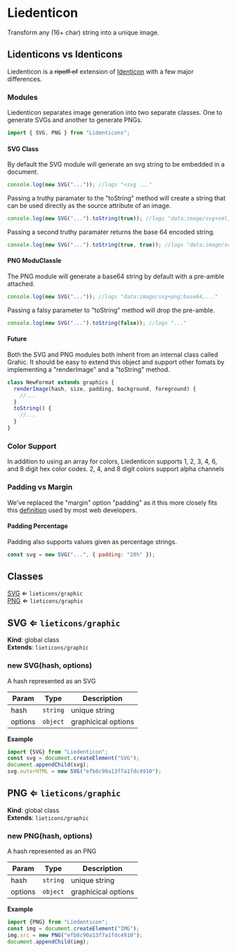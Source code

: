 # Liedenticon

Transform any (16+ char) string into a unique image.

## Lidenticons vs Identicons

Liedenticon is a ~~ripoff of~~ extension of [Identicon](https://github.com/stewartlord/identicon.js/tree/master) with a few major differences.

### Modules

Liedenticon separates image generation into two separate classes. One to generate SVGs and another to generate PNGs.

```javascript
import { SVG, PNG } from "Lidenticons";
```

#### SVG Class

By default the SVG module will generate an svg string to be embedded in a document.

```javascript
console.log(new SVG("...")); //logs "<svg ..."
```

Passing a truthy paramater to the "toString" method will create a string that can be used
directly as the source attribute of an image.

```javascript
console.log(new SVG("...").toString(true)); //logs "data:image/svg+xml;utf8,<svg ..."
```

Passing a second truthy paramater returns the base 64 encoded string.

```javascript
console.log(new SVG("...").toString(true, true)); //logs "data:image/svg+xml;base64,..."
```

#### PNG ModuClassle

The PNG module will generate a base64 string by default with a pre-amble attached.

```javascript
console.log(new SVG("...")); //logs "data:image/svg+png;base64,..."
```

Passing a falsy parameter to "toString" method will drop the pre-amble.

```javascript
console.log(new SVG("...").toString(false)); //logs "..."
```

#### Future

Both the SVG and PNG modules both inherit from an internal class called Grahic.
It should be easy to extend this object and support other fomats by implementing
a "renderImage" and a "toString" method.

```javascript
class NewFormat extends graphics {
  renderImage(hash, size, padding, background, foreground) {
    //...
  }
  toString() {
    //...
  }
}
```

### Color Support

In addition to using an array for colors, Liedenticon supports 1, 2, 3, 4, 6, and 8 digit hex color codes.
2, 4, and 8 digit colors support alpha channels

### Padding vs Margin

We've replaced the "margin" option "padding" as it this more closely fits this [definition](https://www.w3schools.com/cSS/css_padding.asp) used by most web developers.

#### Padding Percentage

Padding also supports values given as percentage strings.

```javascript
const svg = new SVG("...", { padding: "20%" });
```

## Classes

<dl>
<dt><a href="#SVG">SVG</a> ⇐ <code>lieticons/graphic</code></dt>
<dd></dd>
<dt><a href="#PNG">PNG</a> ⇐ <code>lieticons/graphic</code></dt>
<dd></dd>
</dl>

<a name="SVG"></a>

## SVG ⇐ <code>lieticons/graphic</code>
**Kind**: global class  
**Extends**: <code>lieticons/graphic</code>  
<a name="new_SVG_new"></a>

### new SVG(hash, options)
A hash represented as an SVG


| Param | Type | Description |
| --- | --- | --- |
| hash | <code>string</code> | unique string |
| options | <code>object</code> | graphicical options |

**Example**  
```js
import {SVG} from "Liedenticon";
const svg = document.createElement("SVG");
document.appendChild(svg);
svg.outerHTML = new SVG("efb8c90a13f7a1fdc4910");
```
<a name="PNG"></a>

## PNG ⇐ <code>lieticons/graphic</code>
**Kind**: global class  
**Extends**: <code>lieticons/graphic</code>  
<a name="new_PNG_new"></a>

### new PNG(hash, options)
A hash represented as an PNG


| Param | Type | Description |
| --- | --- | --- |
| hash | <code>string</code> | unique string |
| options | <code>object</code> | graphicical options |

**Example**  
```js
import {PNG} from "Liedenticon";
const img = document.createElement("IMG");
img.src = new PNG("efb8c90a13f7a1fdc4910");
document.appendChild(img);
```
